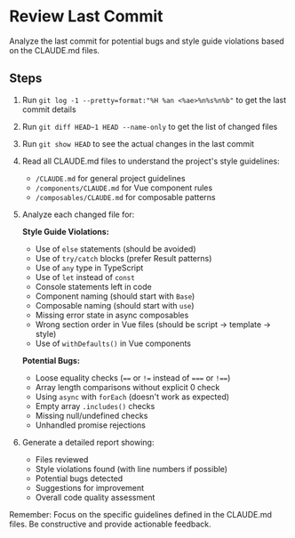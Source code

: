# Review Last Commit

Analyze the last commit for potential bugs and style guide violations based on the CLAUDE.md files.

## Steps

1. Run `git log -1 --pretty=format:"%H %an <%ae>%n%s%n%b"` to get the last commit details
2. Run `git diff HEAD~1 HEAD --name-only` to get the list of changed files
3. Run `git show HEAD` to see the actual changes in the last commit
4. Read all CLAUDE.md files to understand the project's style guidelines:
   - `/CLAUDE.md` for general project guidelines
   - `/components/CLAUDE.md` for Vue component rules
   - `/composables/CLAUDE.md` for composable patterns
5. Analyze each changed file for:
   
   **Style Guide Violations:**
   - Use of `else` statements (should be avoided)
   - Use of `try/catch` blocks (prefer Result patterns)
   - Use of `any` type in TypeScript
   - Use of `let` instead of `const`
   - Console statements left in code
   - Component naming (should start with `Base`)
   - Composable naming (should start with `use`)
   - Missing error state in async composables
   - Wrong section order in Vue files (should be script → template → style)
   - Use of `withDefaults()` in Vue components
   
   **Potential Bugs:**
   - Loose equality checks (`==` or `!=` instead of `===` or `!==`)
   - Array length comparisons without explicit 0 check
   - Using `async` with `forEach` (doesn't work as expected)
   - Empty array `.includes()` checks
   - Missing null/undefined checks
   - Unhandled promise rejections

6. Generate a detailed report showing:
   - Files reviewed
   - Style violations found (with line numbers if possible)
   - Potential bugs detected
   - Suggestions for improvement
   - Overall code quality assessment

Remember: Focus on the specific guidelines defined in the CLAUDE.md files. Be constructive and provide actionable feedback.